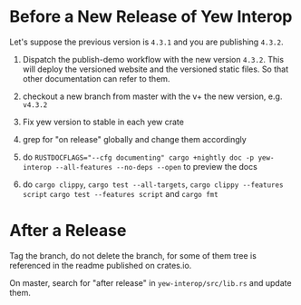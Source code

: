 # Before a New Release of Yew Interop

Let's suppose the previous version is `4.3.1` and you are publishing `4.3.2`.


1. Dispatch the publish-demo workflow with the new version `4.3.2`.
This will deploy the versioned website and the versioned static files.
So that other documentation can refer to them.

2. checkout a new branch from master with the v+ the new version, e.g. `v4.3.2`
3. Fix yew version to stable in each yew crate

4. grep for "on release" globally and change them accordingly

5. do `RUSTDOCFLAGS="--cfg documenting" cargo +nightly doc -p yew-interop --all-features --no-deps --open`
to preview the docs

6. do `cargo clippy`, `cargo test --all-targets`, `cargo clippy --features script` `cargo test --features script`
and `cargo fmt`

# After a Release

Tag the branch, do not delete the branch, 
for some of them tree is referenced in the readme published on crates.io.

On master, search for "after release" in `yew-interop/src/lib.rs` and update them.